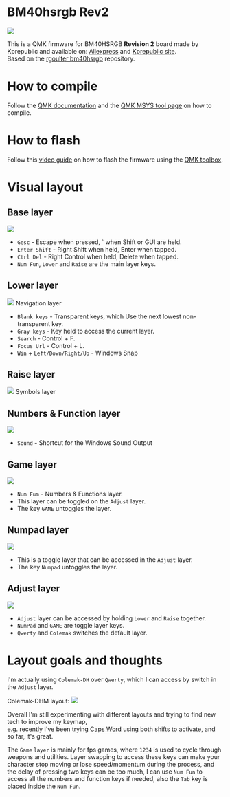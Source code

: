# BM40hsrgb Rev2
    
![](https://i.imgur.com/pRpfnwDh.jpg)
    
    
This is a QMK firmware for BM40HSRGB **Revision 2** board made by Kprepublic and available on: [Aliexpress](https://www.aliexpress.com/item/4001147779116.html) and [Kprepublic site](https://kprepublic.com/collections/bm40/products/bm40-rgb-40-hot-swap-custom-mechanical-keyboard-pcb-qmk-underglow-type-c-planck).
<br>Based on the [rgoulter bm40hsrgb](https://github.com/rgoulter/qmk_firmware/tree/bm40hsrgb_rev2/keyboards/kprepublic/bm40hsrgb) repository.

# How to compile
Follow the [QMK documentation](https://docs.qmk.fm/#/) and the [QMK MSYS tool page](https://msys.qmk.fm/) on how to compile.

# How to flash
Follow this [video guide](https://www.youtube.com/watch?v=fuBJbdCFF0Q) on how to flash the firmware using the [QMK toolbox](https://github.com/qmk/qmk_toolbox).

# Visual layout

## Base layer
![](https://imgur.com/RZSS9C7.png)

- `Gesc` - Escape when pressed, ` when Shift or GUI are held.
- `Enter Shift` - Right Shift when held, Enter when tapped.
- `Ctrl Del` - Right Control when held, Delete when tapped.
- `Num Fun`, `Lower` and `Raise` are the main layer keys.

## Lower layer
![](https://imgur.com/BHgw5Lu.png)
Navigation layer

- `Blank keys` - Transparent keys, which Use the next lowest non-transparent key.
- `Gray keys` - Key held to access the current layer.
- `Search` - Control + F.
- `Focus Url` - Control + L.
- `Win` + `Left/Down/Right/Up` - Windows Snap
## Raise layer
![](https://imgur.com/HhSB8J2.png)
Symbols layer


## Numbers & Function layer
![](https://imgur.com/LMZbc58.png)

- `Sound` - Shortcut for the Windows Sound Output 

## Game layer
![](https://imgur.com/KcZJFtH.png)

- `Num Fum` - Numbers & Functions layer.
- This layer can be toggled on the `Adjust` layer.
- The key `GAME` untoggles the layer.


## Numpad layer
![](https://imgur.com/zT6dsgS.png)
- This is a toggle layer that can be accessed in the `Adjust` layer.
- The key `Numpad` untoggles the layer.

## Adjust layer
![](https://imgur.com/T03FCAa.png)

- `Adjust` layer can be accessed by holding `Lower` and `Raise` together.
- `NumPad` and `GAME` are toggle layer keys.
- `Qwerty` and `Colemak` switches the default layer.

# Layout goals and thoughts

I'm actually using `Colemak-DH` over `Qwerty`, which I can access by switch in the `Adjust` layer.

Colemak-DHM layout:
![](https://imgur.com/SvV613q.png)

Overall I'm still experimenting with different layouts and trying to find new tech to improve my keymap,<br>
e.g. recently I've been trying [Caps Word](https://docs.qmk.fm/#/feature_caps_word) using both shifts to activate, and so far, it's great.

The `Game` `layer` is mainly for fps games, where `1234` is used to cycle through weapons and utilities. Layer swapping to access these keys can make your character stop moving or lose speed/momentum during the process, and the delay of pressing two keys can be too much, I can use `Num Fun` to access all the numbers and function keys if needed, also the `Tab` key is placed inside the `Num Fun`.
